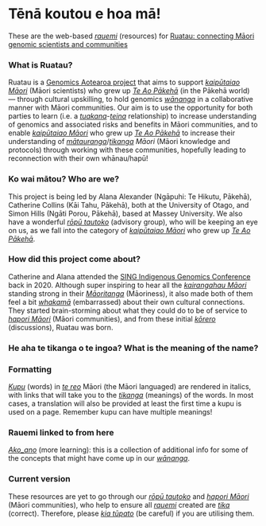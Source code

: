 

# Tēnā koutou e hoa mā!
These are the web-based [*rauemi*](https://maoridictionary.co.nz/search?idiom=&phrase=&proverb=&loan=&histLoanWords=&keywords=rauemi) (resources) for [Ruatau: connecting Māori genomic scientists and communities](https://www.genomics-aotearoa.org.nz/projects/ruatau)

### What is Ruatau?  
Ruatau is a [Genomics Aotearoa project](https://www.genomics-aotearoa.org.nz/projects/ruatau) that aims to support [*kaipūtaiao Māori*](https://translate.google.com/?hl=mi&sl=mi&tl=en&text=kaip%C5%ABtaiao%20M%C4%81ori&op=translate) (Māori scientists) who grew up [*Te Ao Pākehā*](https://translate.google.com/?hl=mi&sl=mi&tl=en&text=te%20ao%20P%C4%81keh%C4%81&op=translate) (in the Pākehā world) — through cultural upskilling, to hold genomics [*wānanga*](https://maoridictionary.co.nz/search?idiom=&phrase=&proverb=&loan=&histLoanWords=&keywords=w%C4%81nanga) in a collaborative manner with Māori communities. Our aim is to use the opportunity for both parties to learn (i.e. a [*tuakana*](https://maoridictionary.co.nz/search?idiom=&phrase=&proverb=&loan=&histLoanWords=&keywords=tuakana)-[*teina*](https://maoridictionary.co.nz/search?idiom=&phrase=&proverb=&loan=&histLoanWords=&keywords=teina) relationship) to increase understanding of genomics and associated risks and benefits in Māori communities, and to enable [*kaipūtaiao Māori*](https://translate.google.com/?hl=mi&sl=mi&tl=en&text=kaip%C5%ABtaiao%20M%C4%81ori&op=translate) who grew up [*Te Ao Pākehā*](https://translate.google.com/?hl=mi&sl=mi&tl=en&text=te%20ao%20P%C4%81keh%C4%81&op=translate) to increase their understanding of [*mātauranga*](https://maoridictionary.co.nz/search?idiom=&phrase=&proverb=&loan=&histLoanWords=&keywords=m%C4%81tauranga)/[*tikanga*](https://maoridictionary.co.nz/search?idiom=&phrase=&proverb=&loan=&histLoanWords=&keywords=tikanga) *Māori* (Māori knowledge and protocols) through working with these communities, hopefully leading to reconnection with their own whānau/hapū!  

### Ko wai mātou? Who are we?
This project is being led by Alana Alexander (Ngāpuhi: Te Hikutu, Pākehā), Catherine Collins (Kāi Tahu, Pākehā), both at the University of Otago, and Simon Hills (Ngāti Porou, Pākehā), based at Massey University. We also have a wonderful [*rōpū tautoko*](https://translate.google.com/?hl=mi&sl=mi&tl=en&text=r%C5%8Dp%C5%AB%20tautoko&op=translate) (advisory group), who will be keeping an eye on us, as we fall into the category of [*kaipūtaiao Māori*](https://translate.google.com/?hl=mi&sl=mi&tl=en&text=kaip%C5%ABtaiao%20M%C4%81ori&op=translate) who grew up [*Te Ao Pākehā*](https://translate.google.com/?hl=mi&sl=mi&tl=en&text=te%20ao%20P%C4%81keh%C4%81&op=translate).

### How did this project come about?
Catherine and Alana attended the [SING Indigenous Genomics Conference](https://www.singaotearoa.nz/singconference-2020) back in 2020. Although super inspiring to hear all the [*kairangahau Māori*](https://translate.google.com/?hl=mi&sl=mi&tl=en&text=kairangahau%20M%C4%81ori&op=translate) standing strong in their [*Māoritanga*](https://maoridictionary.co.nz/search?idiom=&phrase=&proverb=&loan=&histLoanWords=&keywords=maoritanga) (Māoriness), it also made both of them feel a bit [*whakamā*](https://maoridictionary.co.nz/search?idiom=&phrase=&proverb=&loan=&histLoanWords=&keywords=whakam%C4%81) (embarrassed) about their own cultural connections. They started brain-storming about what they could do to be of service to [*hapori Māori*](https://translate.google.com/?hl=mi&sl=mi&tl=en&text=hapori%20M%C4%81ori&op=translate) (Māori communities), and from these initial [*kōrero*](https://maoridictionary.co.nz/search?idiom=&phrase=&proverb=&loan=&histLoanWords=&keywords=k%C5%8Drero) (discussions), Ruatau was born.

### He aha te tikanga o te ingoa? What is the meaning of the name?


### Formatting
[*Kupu*](https://maoridictionary.co.nz/search?idiom=&phrase=&proverb=&loan=&histLoanWords=&keywords=kupu) (words) in [*te reo*](https://translate.google.com/?hl=mi&sl=mi&tl=en&text=te%20reo&op=translate) Māori (the Māori languaged) are rendered in italics, with links that will take you to the [*tikanga*](https://maoridictionary.co.nz/search?idiom=&phrase=&proverb=&loan=&histLoanWords=&keywords=tikanga) (meanings) of the words. In most cases, a translation will also be provided at least the first time a kupu is used on a page. Remember kupu can have multiple meanings!  

### Rauemi linked to from here
[*Ako_ano*](ako_ano/index.md) (more learning): this is a collection of additional info for some of the concepts that might have come up in our [*wānanga*](https://maoridictionary.co.nz/search?idiom=&phrase=&proverb=&loan=&histLoanWords=&keywords=w%C4%81nanga).

### Current version
These resources are yet to go through our [*rōpū tautoko*](https://translate.google.com/?hl=mi&sl=mi&tl=en&text=r%C5%8Dp%C5%AB%20tautoko&op=translate) and [*hapori Māori*](https://translate.google.com/?hl=mi&sl=mi&tl=en&text=hapori%20M%C4%81ori%0A&op=translate) (Māori communities), who help to ensure all [*rauemi*](https://maoridictionary.co.nz/search?idiom=&phrase=&proverb=&loan=&histLoanWords=&keywords=rauemi) created are [*tika*](https://maoridictionary.co.nz/search?idiom=&phrase=&proverb=&loan=&histLoanWords=&keywords=tika) (correct). Therefore, please [*kia tūpato*](https://translate.google.com/?hl=mi&sl=mi&tl=en&text=kia%20t%C5%ABpato%0A&op=translate) (be careful) if you are utilising them.

